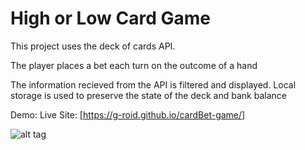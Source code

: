 # High or Low Card Game
This project uses the deck of cards API.

The player places a bet each turn on the outcome of a hand

The information recieved from the API is filtered and displayed. Local storage is used to preserve the state of the deck and bank balance

Demo:
Live Site: [https://g-roid.github.io/cardBet-game/]

![alt tag](https://g-roid.github.io/cardBet-game/img/cardBack.jpg')
